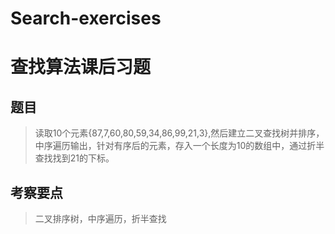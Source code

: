 # Search-exercises
# 查找算法课后习题
## 题目
> 读取10个元素{87,7,60,80,59,34,86,99,21,3},然后建立二叉查找树并排序，中序遍历输出，针对有序后的元素，存入一个长度为10的数组中，通过折半查找找到21的下标。
## 考察要点
> 二叉排序树，中序遍历，折半查找
